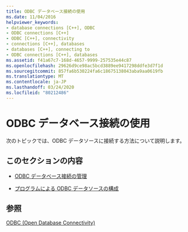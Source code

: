 ```yaml
---
title: ODBC データベース接続の使用
ms.date: 11/04/2016
helpviewer_keywords:
- database connections [C++], ODBC
- ODBC connections [C++]
- ODBC [C++], connectivity
- connections [C++], databases
- databases [C++], connecting to
- ODBC connections [C++], databases
ms.assetid: f41a67c7-168d-4657-9999-257535e44c87
ms.openlocfilehash: 29626d9ce98ac5bcd3889ee9417298ddfe3d7f1d
ms.sourcegitcommit: 857fa6b530224fa6c18675138043aba9aa0619fb
ms.translationtype: MT
ms.contentlocale: ja-JP
ms.lasthandoff: 03/24/2020
ms.locfileid: "80212486"
---
```

# <a name="work-with-odbc-database-connections"></a>ODBC データベース接続の使用

次のトピックでは、ODBC データソースに接続する方法について説明します。

## <a name="in-this-section"></a>このセクションの内容

- [ODBC データベース接続の管理](../../data/odbc/data-source-managing-connections-odbc.md)

- [プログラムによる ODBC データソースの構成](../../data/odbc/data-source-programmatically-configuring-an-odbc-data-source.md)

## <a name="see-also"></a>参照

[ODBC (Open Database Connectivity)](../../data/odbc/open-database-connectivity-odbc.md)
